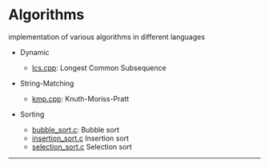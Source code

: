 # Algorithms

implementation of various algorithms in different languages

- Dynamic

  - [lcs.cpp](./Dynamic/lcs.cpp): Longest Common Subsequence

- String-Matching

  - [kmp.cpp](./String-Matching/kmp.cpp): Knuth-Moriss-Pratt

- Sorting

  - [bubble_sort.c](./Sorting/bubble_sort.c): Bubble sort
  - [insertion_sort.c](./Sorting/insertion_sort.c) Insertion sort
  - [selection_sort.c](./Sorting/selection_sort.c) Selection sort

---
